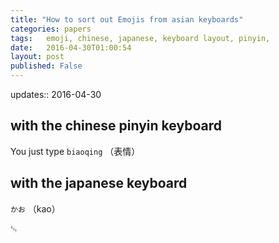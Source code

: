 ```yaml
---
title: "How to sort out Emojis from asian keyboards"
categories: papers
tags:   emoji, chinese, japanese, keyboard layout, pinyin, 
date:   2016-04-30T01:00:54
layout: post
published: False
---
```


updates:: 2016-04-30

## with the chinese pinyin keyboard

You just type `biaoqing` （表情）

## with the japanese keyboard

`かお` （kao）

␄
